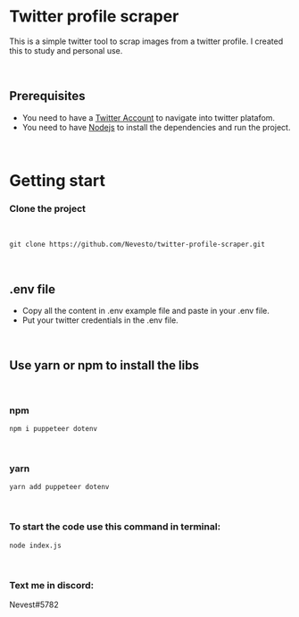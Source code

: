 # Twitter profile scraper

This is a simple twitter tool to scrap images from a twitter profile. I created this to study and personal use.

</br>

## Prerequisites

- You need to have a [Twitter Account](https://twitter.com/i/flow/signup) to navigate into twitter platafom.
- You need to have [Nodejs](https://nodejs.org/en/) to install the dependencies and run the project.

</br>

# Getting start

### Clone the project

</br>

````
git clone https://github.com/Nevesto/twitter-profile-scraper.git
````

</br>

## .env file
- Copy all the content in .env example file and paste in your .env file.
- Put your twitter credentials in the .env file.
</br>

## Use yarn or npm to install the libs

</br>

### npm
````
npm i puppeteer dotenv
````

</br>

###  yarn
````
yarn add puppeteer dotenv
````

</br>

### To start the code use this command in terminal:
``node index.js``

</br>

### Text me in discord:
Nevest#5782
